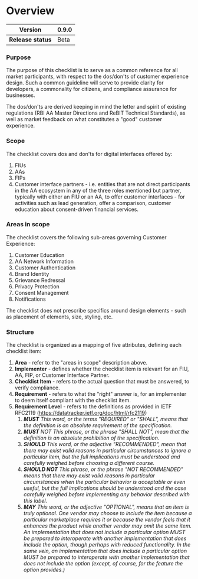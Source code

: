 # Overview

| **Version**        | 0.9.0 |
| ------------------ | ----- |
| **Release status** | Beta  |

### Purpose

The purpose of this checklist is to serve as a common reference for all market participants, with respect to the dos/don'ts of customer experience design. Such a common guideline will serve to provide clarity for developers, a commonality for citizens, and compliance assurance for businesses.

The dos/don'ts are derived keeping in mind the letter and spirit of existing regulations (RBI AA Master Directions and ReBIT Technical Standards), as well as market feedback on what constitutes a "good" customer experience.

### Scope

The checklist covers dos and don'ts for digital interfaces offered by:

1. FIUs
2. AAs
3. FIPs
4. Customer interface partners - i.e. entities that are not direct participants in the AA ecosystem in any of the three roles mentioned but partner, typically with either an FIU or an AA, to offer customer interfaces - for activities such as lead generation, offer a comparison, customer education about consent-driven financial services.

### Areas in scope

The checklist covers the following sub-areas governing Customer Experience:

1. Customer Education
2. AA Network Information
3. Customer Authentication
4. Brand Identity
5. Grievance Redressal
6. Privacy Protection
7. Consent Management
8. Notifications

The checklist does not prescribe specifics around design elements - such as placement of elements, size, styling, etc.

### Structure

The checklist is organized as a mapping of five attributes, defining each checklist item:

1. **Area** - refer to the "areas in scope" description above.
2. **Implementer** - defines whether the checklist item is relevant for an FIU, AA, FIP, or Customer Interface Partner.
3. **Checklist Item** - refers to the actual question that must be answered, to verify compliance.
4. **Requirement** - refers to what the "right" answer is, for an implementer to deem itself compliant with the checklist item.
5. **Requirement Level** - refers to the definitions as provided in IETF RFC2119 (https://datatracker.ietf.org/doc/html/rfc2119)
   1. _**MUST** This word, or the terms "REQUIRED" or "SHALL", means that the definition is an absolute requirement of the specification._
   2. _**MUST** NOT This phrase, or the phrase "SHALL NOT", mean that the definition is an absolute prohibition of the specification._
   3. _**SHOULD** This word, or the adjective "RECOMMENDED", mean that there may exist valid reasons in particular circumstances to ignore a particular item, but the full implications must be understood and carefully weighed before choosing a different course._
   4. _**SHOULD NOT** This phrase, or the phrase "NOT RECOMMENDED" means that there may exist valid reasons in particular circumstances when the particular behavior is acceptable or even useful, but the full implications should be understood and the case carefully weighed before implementing any behavior described with this label._
   5. _**MAY** This word, or the adjective "OPTIONAL", means that an item is truly optional. One vendor may choose to include the item because a particular marketplace requires it or because the vendor feels that it enhances the product while another vendor may omit the same item. An implementation that does not include a particular option MUST be prepared to interoperate with another implementation that does include the option, though perhaps with reduced functionality. In the same vein, an implementation that does include a particular option MUST be prepared to interoperate with another implementation that does not include the option (except, of course, for the feature the option provides.)_
